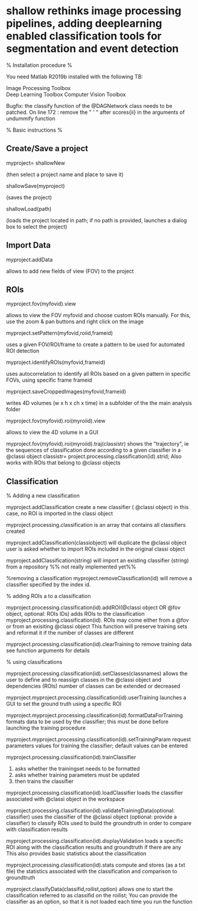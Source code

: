 # shallow rethinks image processing pipelines, adding deeplearning enabled classification tools for segmentation and event detection

% Installation procedure %

You need Matlab R2019b installed with the following TB:


Image Processing Toolbox  
Deep Learning Toolbox
Computer Vision Toolbox


Bugfix: the classify function of the @DAGNetwork class needs to be patched. On line 172 :
remove the " ' " after scores{ii} in the arguments of undummify function


% Basic instructions %


Create/Save a project
---------------------

myproject= shallowNew

 (then select a project name and place to save it)

shallowSave(myproject)

(saves the project)

shallowLoad(path)

(loads the project located in path; if no path is provided, launches a dialog box to select the project)


Import Data
------------

myproject.addData

allows to add new fields of view (FOV) to the project


ROIs
----

myproject.fov(myfovid).view

allows to view the FOV myfovid and choose custom ROIs manually. For this, use the zoom & pan buttons and right click on the image

myproject.setPattern(myfovid,roiid,frameid)

uses a given FOV/ROI/frame to create a pattern to be used for automated ROI detection

myproject.identifyROIs(myfovid,frameid)

uses autocorrelation to identify all ROIs based on a given pattern in specific FOVs, using specific frame frameid

myproject.saveCroppedImages(myfovid,frameid)

writes 4D volumes (w x h x ch x time) in a subfolder of the the main analysis folder

myproject.fov(myfovid).roi(myroiid).view

allows to view the 4D volume in a GUI

myproject.fov(myfovid).roi(myroiid).traj(classistr)
shows the "trajectory", ie the sequences of classification done according to a given classifier in a @classi object
classistr= project.processing.classification(id).strid;
Also works with ROIs that belong to @classi objects





Classification
--------------

% Adding a new classification 

myproject.addClassification
create a new classifier  ( @classi object)
in this case, no ROI is imported in the classi object

myproject.processing.classification
is an array that contains all classifiers created

myproject.addClassification(classiobject) will duplicate the @classi object 
user is asked whether to import ROIs included in the original classi object

myproject.addClassification(string) will import an existing classifier (string) from a repository
%% not really implemented yet%%

%removing a classification 
myproject.removeClassification(id) will remove a classifier specified by the index id.


% adding ROIs a to a classification 

myproject.processing.classification(id).addROI(@classi object OR @fov object, optional: ROIs IDs)
adds ROIs to the classification myproject.processing.classification(id).
ROIs may come either from a @fov or from an exisiting @classi object
This function will preserve training sets and reformat it if the number of classes are different

myproject.processing.classification(id).clearTraining to remove training data 
see function arguments for details 

% using classifications

myproject.processing.classification(id).setClasses(classnames)
allows the user to define and to reassign classes in the @classi object and dependencies (ROIs)
number of classes can be extended or decreased

myproject.myproject.processing.classification(id).userTraining
launches a GUI to set the ground truth using a specific ROI

myproject.myproject.processing.classification(id).formatDataForTraining
formats data to be used by the classifier;
this must be done before launching the training procedure

myproject.myproject.processing.classification(id).setTrainingParam
request parameters values for training the classifier; default values can be entered

myproject.processing.classification(id).trainClassifier
1) asks whether the trainingset needs to be formatted
2) asks whether training parameters must be updated
3) then trains the classifier

myproject.processing.classification(id).loadClassifier
loads the classifier associated with @classi object in the workspace

myproject.processing.classification(id).validateTrainingData(optional: classifier)
uses the classifier of the @classi object (optional: provide a classifier) to classify ROIs used to build the groundtruth in order to compare with classification results

myproject.processing.classification(id).displayValidation
loads a specific ROI along with the classification results and groundtruth if there are any
This also provides basic statistics about the classification

myproject.processing.classification(id).stats
compute and stores (as a txt file) the statistics associated with the classification and comparison
to groundtruth

myproject.classifyData(classifid,roilist,option)
allows one to start the classification referred to as classifid on the roilist; You can provide the classifier as an option, so that it is not loaded each time you run the function
